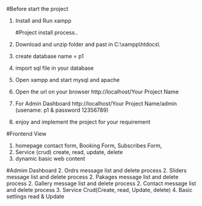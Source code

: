 #Before start the project
1. Install and Run xampp 

   #Project install process..
2. Download and unzip folder and past in C:\xampp\htdocs\
3. create database name = p1
4. import sql file in your database
5. Open xampp and start mysql and apache
6. Open the url on your browser http://localhost/Your Project Name
7. For Admin Dashboard http://localhost/Your Project Name/admin
   (usename: p1 & password 12356789)
8. enjoy and implement the project for your requirement


 #Frontend View
1. homepage contact form, Booking Form, Subscribes Form, 
3. Service (crud) create, read, update, delete
4. dynamic basic web content

#Admim Dashboard
2. Ordrs message list and delete process
2. Sliders message list and delete process
2. Pakages message list and delete process
2. Gallery message list and delete process
2. Contact message list and delete process
3. Service Crud(Create, read, Update, delete)
4. Basic settings read & Update

